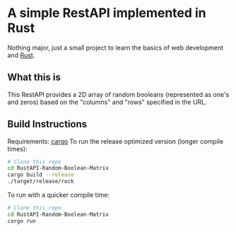 # A simple RestAPI implemented in Rust

Nothing major, just a small project to learn the basics of web development and [Rust](https://www.rust-lang.org/).

## What this is

This RestAPI provides a 2D array of random booleans (represented as one's and zeros) based on the "columns" and "rows" specified in the URL.

## Build Instructions
Requirements: [cargo](https://doc.rust-lang.org/cargo/getting-started/installation.html)
To run the release optimized version (longer compile times):
```bash
# Clone this repo
cd RustAPI-Random-Boolean-Matrix
cargo build --release
./target/release/rock
```
To run with a quicker compile time:
```bash
# Clone this repo
cd RustAPI-Random-Boolean-Matrix
cargo run
```